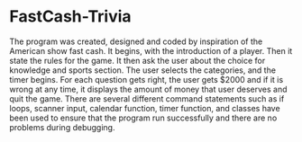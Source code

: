 # FastCash-Trivia
 The program was created, designed and coded by inspiration of the American show fast cash. It begins, with the introduction of a player. Then it state the rules for the game. It then ask the user about the choice for knowledge and sports section.  The user selects the categories, and the timer begins. For each question gets right, the user gets $2000 and if it is wrong at any time, it displays the amount of money that user deserves and quit the game. There are several different command statements such as if loops, scanner input, calendar function, timer function, and classes have been used to ensure that the program run successfully and there are no problems during debugging.
